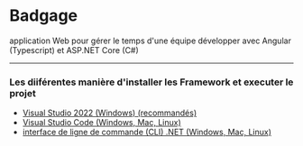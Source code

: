 Badgage
=============
application Web pour gérer le temps d'une équipe développer avec Angular (Typescript) et ASP.NET Core (C#)  

---
### Les diiférentes manière d'installer les Framework et executer le projet

- [Visual Studio 2022 (Windows) (recommandés)](https://github.com/huhulacolle/Badgage/tree/doc/installation/Docs/VS2022.md)
- [Visual Studio Code (Windows, Mac, Linux)](https://github.com/huhulacolle/Badgage/blob/doc/installation/Docs/VSCode.md)
- [interface de ligne de commande (CLI) .NET (Windows, Mac, Linux)](https://github.com/huhulacolle/Badgage/blob/doc/installation/Docs/Dotnet.md)
